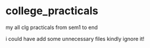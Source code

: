 # college_practicals
my all clg practicals from sem1 to end

i could have add some unnecessary files kindly ignore it!
